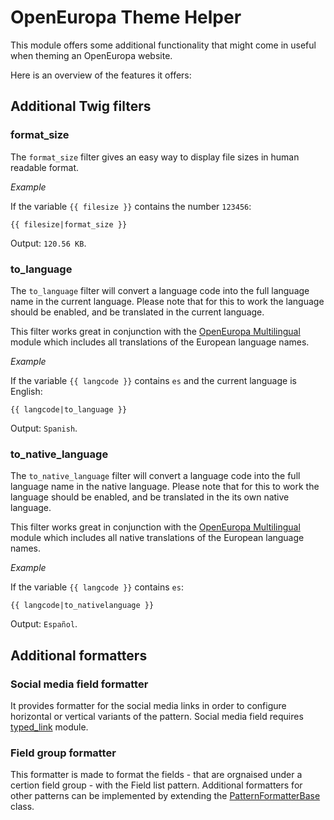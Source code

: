 # OpenEuropa Theme Helper

This module offers some additional functionality that might come in useful when
theming an OpenEuropa website.

Here is an overview of the features it offers:

## Additional Twig filters

### format_size

The `format_size` filter gives an easy way to display file sizes in human
readable format.

*Example*

If the variable `{{ filesize }}` contains the number `123456`:

```
{{ filesize|format_size }}
```

Output: `120.56 KB`.

### to_language

The `to_language` filter will convert a language code into the full language
name in the current language. Please note that for this to work the language
should be enabled, and be translated in the current language.

This filter works great in conjunction with the [OpenEuropa
Multilingual](https://github.com/openeuropa/oe_multilingual) module which
includes all translations of the European language names.

*Example*

If the variable `{{ langcode }}` contains `es` and the current language is
English:

```
{{ langcode|to_language }}
```

Output: `Spanish`.

### to_native_language

The `to_native_language` filter will convert a language code into the full language
name in the native language. Please note that for this to work the language
should be enabled, and be translated in the its own native language.

This filter works great in conjunction with the [OpenEuropa
Multilingual](https://github.com/openeuropa/oe_multilingual) module which
includes all native translations of the European language names.

*Example*

If the variable `{{ langcode }}` contains `es`:

```
{{ langcode|to_nativelanguage }}
```

Output: `Español`.

## Additional formatters

### Social media field formatter

It provides formatter for the social media links in order to configure horizontal or vertical variants of the pattern.
Social media field requires [typed_link](https://www.drupal.org/project/typed_link) module.

### Field group formatter

This formatter is made to format the fields - that are orgnaised under a certion field group - with the Field list pattern.
Additional formatters for other patterns can be implemented by extending the [PatternFormatterBase](modules/oe_theme_helper/src/Plugin/field_group/FieldGroupFormatter/PatternFormatterBase.php) class.
